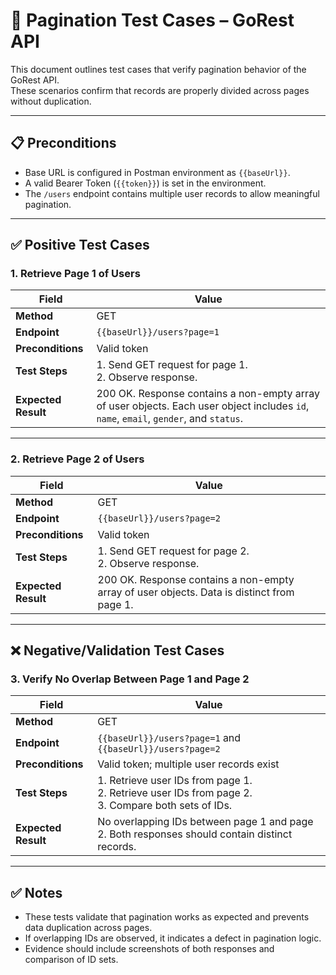 # 📑 Pagination Test Cases – GoRest API

This document outlines test cases that verify pagination behavior of the GoRest API.  
These scenarios confirm that records are properly divided across pages without duplication.

---

## 📋 Preconditions
- Base URL is configured in Postman environment as `{{baseUrl}}`.
- A valid Bearer Token (`{{token}}`) is set in the environment.
- The `/users` endpoint contains multiple user records to allow meaningful pagination.

---

## ✅ Positive Test Cases

### 1. Retrieve Page 1 of Users

| Field         | Value                                         |
|---------------|-----------------------------------------------|
| **Method**    | GET                                           |
| **Endpoint**  | `{{baseUrl}}/users?page=1`                   |
| **Preconditions** | Valid token |
| **Test Steps** | 1. Send GET request for page 1.<br>2. Observe response. |
| **Expected Result** | 200 OK. Response contains a non-empty array of user objects. Each user object includes `id`, `name`, `email`, `gender`, and `status`. |

---

### 2. Retrieve Page 2 of Users

| Field         | Value                                         |
|---------------|-----------------------------------------------|
| **Method**    | GET                                           |
| **Endpoint**  | `{{baseUrl}}/users?page=2`                   |
| **Preconditions** | Valid token |
| **Test Steps** | 1. Send GET request for page 2.<br>2. Observe response. |
| **Expected Result** | 200 OK. Response contains a non-empty array of user objects. Data is distinct from page 1. |

---

## ❌ Negative/Validation Test Cases

### 3. Verify No Overlap Between Page 1 and Page 2

| Field         | Value                                         |
|---------------|-----------------------------------------------|
| **Method**    | GET                                           |
| **Endpoint**  | `{{baseUrl}}/users?page=1` and `{{baseUrl}}/users?page=2` |
| **Preconditions** | Valid token; multiple user records exist |
| **Test Steps** | 1. Retrieve user IDs from page 1.<br>2. Retrieve user IDs from page 2.<br>3. Compare both sets of IDs. |
| **Expected Result** | No overlapping IDs between page 1 and page 2. Both responses should contain distinct records. |

---

## ✅ Notes
- These tests validate that pagination works as expected and prevents data duplication across pages.
- If overlapping IDs are observed, it indicates a defect in pagination logic.
- Evidence should include screenshots of both responses and comparison of ID sets.